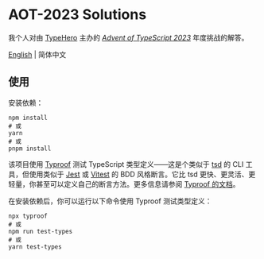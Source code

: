 # AOT-2023 Solutions

我个人对由 [TypeHero](https://typehero.dev) 主办的 [_Advent of TypeScript 2023_](https://typehero.dev/aot-2023) 年度挑战的解答。

[English](./README.md) | 简体中文

## 使用

安装依赖：

```shell
npm install
# 或
yarn
# 或
pnpm install
```

该项目使用 [Typroof](https://github.com/Snowfly-T/typroof) 测试 TypeScript 类型定义——这是个类似于 [tsd](https://github.com/tsdjs/tsd) 的 CLI 工具，但使用类似于 [Jest](https://jestjs.io/) 或 [Vitest](https://vitest.dev/) 的 BDD 风格断言。它比 tsd 更快、更灵活、更轻量，你甚至可以定义自己的断言方法。更多信息请参阅 [Typroof 的文档](https://github.com/Snowfly-T/typroof?tab=readme-ov-file)。

在安装依赖后，你可以运行以下命令使用 Typroof 测试类型定义：

```shell
npx typroof
# 或
npm run test-types
# 或
yarn test-types
```
